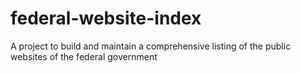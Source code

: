 # federal-website-index
A project to build and maintain a comprehensive listing of the public websites of the federal government 
